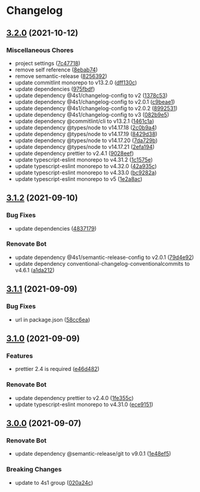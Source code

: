 # Changelog

## [3.2.0](https://gitlab.com/4s1/eslint-config/compare/v3.1.2...v3.2.0) (2021-10-12)


### Miscellaneous Chores

* project settings ([7c47718](https://gitlab.com/4s1/eslint-config/commit/7c477186c86f078f7e7161b19a985a7cf5d70796))
* remove self reference ([8ebab74](https://gitlab.com/4s1/eslint-config/commit/8ebab7469d2817426556d365bf85d1ba07a2bb46))
* remove semantic-release ([8256392](https://gitlab.com/4s1/eslint-config/commit/82563928e70fad2a5c5185867d0b5268e51453a1))
* update commitlint monorepo to v13.2.0 ([dff130c](https://gitlab.com/4s1/eslint-config/commit/dff130cc566ff059d3ac931dac7411742db518ba))
* update dependencies ([975fbdf](https://gitlab.com/4s1/eslint-config/commit/975fbdfc90189076dde8d9eb43b1549bb6e1b655))
* update dependency @4s1/changelog-config to v2 ([1378c53](https://gitlab.com/4s1/eslint-config/commit/1378c53d0c426a7e69449d510cba2574db2c5e81))
* update dependency @4s1/changelog-config to v2.0.1 ([c9beae1](https://gitlab.com/4s1/eslint-config/commit/c9beae179ac9b73ede61e94daf2a4ea7d58462a6))
* update dependency @4s1/changelog-config to v2.0.2 ([8992531](https://gitlab.com/4s1/eslint-config/commit/89925319f32798c7519bc1e7cf0c0e528a0411b3))
* update dependency @4s1/changelog-config to v3 ([082b9e5](https://gitlab.com/4s1/eslint-config/commit/082b9e5376fecfd42dc4f5067908684c8cb331db))
* update dependency @commitlint/cli to v13.2.1 ([1461c1a](https://gitlab.com/4s1/eslint-config/commit/1461c1a8bc9d2c56ed1345273cbd5771fc083d24))
* update dependency @types/node to v14.17.18 ([2c0b9a4](https://gitlab.com/4s1/eslint-config/commit/2c0b9a4d45009bee6835a96ec28f021b26c1338e))
* update dependency @types/node to v14.17.19 ([8429d38](https://gitlab.com/4s1/eslint-config/commit/8429d382fbf5d0990009b157a339da459955891e))
* update dependency @types/node to v14.17.20 ([7da729b](https://gitlab.com/4s1/eslint-config/commit/7da729bf0c8f2b85ed493533fe830a6fc1f88f64))
* update dependency @types/node to v14.17.21 ([2efa194](https://gitlab.com/4s1/eslint-config/commit/2efa194d0723ce6225607506c3e94a3fa7403529))
* update dependency prettier to v2.4.1 ([9028eef](https://gitlab.com/4s1/eslint-config/commit/9028eef6888594241422512138c93059ea51d491))
* update typescript-eslint monorepo to v4.31.2 ([1c1575e](https://gitlab.com/4s1/eslint-config/commit/1c1575e113f833ec453ddcf6cc8a893758d68554))
* update typescript-eslint monorepo to v4.32.0 ([42a935c](https://gitlab.com/4s1/eslint-config/commit/42a935c2f9251810caf58c15bf8123fa5e32da27))
* update typescript-eslint monorepo to v4.33.0 ([bc9282a](https://gitlab.com/4s1/eslint-config/commit/bc9282a02614f37a1fca20cf81efd8250df68836))
* update typescript-eslint monorepo to v5 ([1e2a8ac](https://gitlab.com/4s1/eslint-config/commit/1e2a8ac106c2466d9071e7304072a85d3d2fe0f6))

## [3.1.2](https://gitlab.com/4s1/eslint-config/compare/v3.1.1...v3.1.2) (2021-09-10)


### Bug Fixes

* update dependencies ([4837179](https://gitlab.com/4s1/eslint-config/commit/48371794c979af05bd7af3d98750800571926cc7))


### Renovate Bot

* update dependency @4s1/semantic-release-config to v2.0.1 ([79d4e92](https://gitlab.com/4s1/eslint-config/commit/79d4e9236b93cd66ee8dca948d75b86358be6c32))
* update dependency conventional-changelog-conventionalcommits to v4.6.1 ([a1da212](https://gitlab.com/4s1/eslint-config/commit/a1da21238c31ad9b76584f83acdb48a6d017a54d))

## [3.1.1](https://gitlab.com/4s1/eslint-config/compare/v3.1.0...v3.1.1) (2021-09-09)


### Bug Fixes

* url in package.json ([58cc6ea](https://gitlab.com/4s1/eslint-config/commit/58cc6ea368a61aa017b88ee83793468f84f19ea6))

## [3.1.0](https://gitlab.com/4s1/eslint-config/compare/v3.0.0...v3.1.0) (2021-09-09)


### Features

* prettier 2.4 is required ([e46d482](https://gitlab.com/4s1/eslint-config/commit/e46d482cb6f59c3e80cd9ad72ce72aa958207a35))


### Renovate Bot

* update dependency prettier to v2.4.0 ([1fe355c](https://gitlab.com/4s1/eslint-config/commit/1fe355c936179edc26147bb76891c8c7e5c5dcea))
* update typescript-eslint monorepo to v4.31.0 ([ece9151](https://gitlab.com/4s1/eslint-config/commit/ece915169ec600c9c143567829c463a1e1312c15))

## [3.0.0](https://gitlab.com/4s1/eslint-config/compare/v2.2.0...v3.0.0) (2021-09-07)


### Renovate Bot

* update dependency @semantic-release/git to v9.0.1 ([1e48ef5](https://gitlab.com/4s1/eslint-config/commit/1e48ef510ce6e95decf9834c087328e8afa23d6e))


### Breaking Changes

* update to 4s1 group ([020a24c](https://gitlab.com/4s1/eslint-config/commit/020a24c2aa482e9e8b233cdfc75f9fd5b5f7f3b9))
